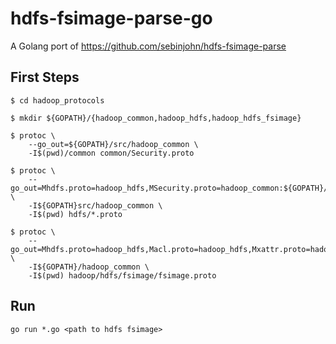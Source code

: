 # hdfs-fsimage-parse-go
A Golang port of https://github.com/sebinjohn/hdfs-fsimage-parse

## First Steps

```
$ cd hadoop_protocols

$ mkdir ${GOPATH}/{hadoop_common,hadoop_hdfs,hadoop_hdfs_fsimage}

$ protoc \
	--go_out=${GOPATH}/src/hadoop_common \
	-I$(pwd)/common common/Security.proto

$ protoc \
	--go_out=Mhdfs.proto=hadoop_hdfs,MSecurity.proto=hadoop_common:${GOPATH}/src/hadoop_hdfs \
	-I${GOPATH}src/hadoop_common \
	-I$(pwd) hdfs/*.proto

$ protoc \
	--go_out=Mhdfs.proto=hadoop_hdfs,Macl.proto=hadoop_hdfs,Mxattr.proto=hadoop_hdfs:${GOPATH}/src/hadoop_hdfs_fsimage \
	-I${GOPATH}/hadoop_common \
	-I$(pwd) hadoop/hdfs/fsimage/fsimage.proto
```

## Run

`go run *.go <path to hdfs fsimage>`
